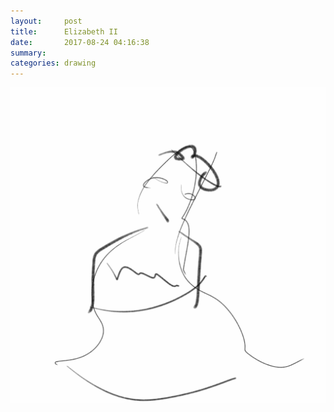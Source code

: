 ```yaml
---
layout:     post
title:      Elizabeth II
date:       2017-08-24 04:16:38
summary:    
categories: drawing
---
```

![Elizabeth II](/images/diary/Elizabeth-II.png "death to the monarchy")
